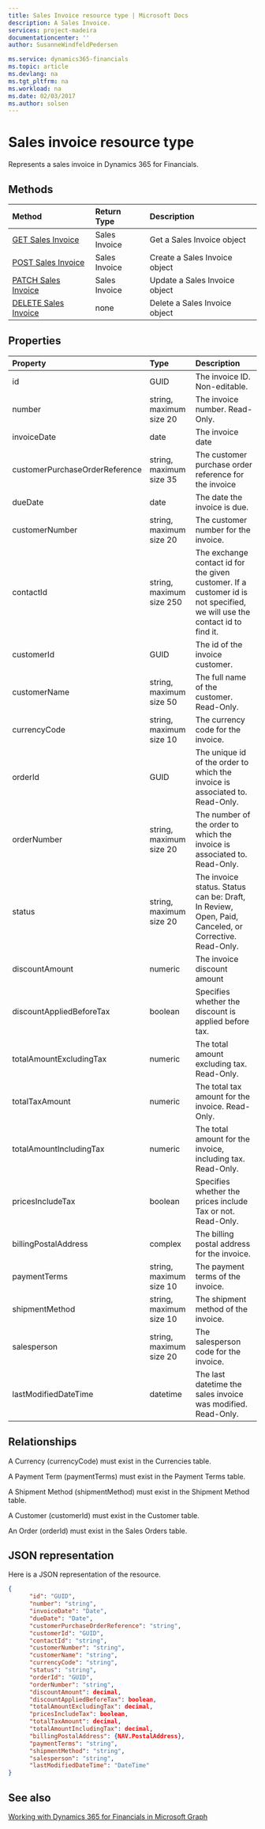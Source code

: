 ```yaml
---
title: Sales Invoice resource type | Microsoft Docs
description: A Sales Invoice.
services: project-madeira
documentationcenter: ''
author: SusanneWindfeldPedersen

ms.service: dynamics365-financials
ms.topic: article
ms.devlang: na
ms.tgt_pltfrm: na
ms.workload: na
ms.date: 02/03/2017
ms.author: solsen
---
```


# Sales invoice resource type
Represents a sales invoice in Dynamics 365 for Financials. 

## Methods

| Method       | Return Type  |Description|
|:---------------|:--------|:----------|
|[GET Sales Invoice](../api/dynamics_get_salesinvoice.md)|Sales Invoice|Get a Sales Invoice object|
|[POST Sales Invoice](../api/dynamics_create_salesinvoice.md)|Sales Invoice|Create a Sales Invoice object|
|[PATCH Sales Invoice](../api/dynamics_update_salesinvoice.md)|Sales Invoice|Update a Sales Invoice object|
|[DELETE Sales Invoice](../api/dynamics_delete_salesinvoice.md)|none|Delete a Sales Invoice object|

## Properties
| Property	   | Type	|Description|
|:---------------|:--------|:----------|
|id|GUID|The invoice ID. Non-editable.|
|number|string, maximum size 20|The invoice number. Read-Only.|
|invoiceDate|date|The invoice date|
|customerPurchaseOrderReference|string, maximum size 35|The customer purchase order reference for the invoice|
|dueDate|date|The date the invoice is due.|
|customerNumber|string, maximum size 20|The customer number for the invoice.|
|contactId|string, maximum size 250|The exchange contact id for the given customer. If a customer id is not specified, we will use the contact id to find it.|
|customerId|GUID|The id of the invoice customer.|
|customerName|string, maximum size 50|The full name of the customer. Read-Only.|
|currencyCode|string, maximum size 10|The currency code for the invoice.|
|orderId|GUID|The unique id of the order to which the invoice is associated to. Read-Only.|
|orderNumber|string, maximum size 20|The number of the order to which the invoice is associated to. Read-Only.|
|status|string, maximum size 20|The invoice status. Status can be: Draft, In Review, Open, Paid, Canceled, or Corrective. Read-Only.|
|discountAmount|numeric|The invoice discount amount|
|discountAppliedBeforeTax|boolean|Specifies whether the discount is applied before tax.|
|totalAmountExcludingTax|numeric|The total amount excluding tax. Read-Only.|
|totalTaxAmount|numeric|The total tax amount for the invoice. Read-Only.|
|totalAmountIncludingTax|numeric|The total amount for the invoice, including tax. Read-Only.|
|pricesIncludeTax|boolean|Specifies whether the prices include Tax or not. Read-Only.|
|billingPostalAddress|complex|The billing postal address for the invoice.|  
|paymentTerms|string, maximum size 10|The payment terms of the invoice.|
|shipmentMethod|string, maximum size 10|The shipment method of the invoice.|
|salesperson|string, maximum size 20|The salesperson code for the invoice.|
|lastModifiedDateTime|datetime|The last datetime the sales invoice was modified. Read-Only.|


## Relationships
A Currency (currencyCode) must exist in the Currencies table.

A Payment Term (paymentTerms) must exist in the Payment Terms table.

A Shipment Method (shipmentMethod) must exist in the Shipment Method table.

A Customer (customerId) must exist in the Customer table.

An Order (orderId) must exist in the Sales Orders table.

## JSON representation

Here is a JSON representation of the resource.


```json
{
      "id": "GUID",
      "number": "string",
      "invoiceDate": "Date",
      "dueDate": "Date",
      "customerPurchaseOrderReference": "string",
      "customerId": "GUID",
      "contactId": "string",
      "customerNumber": "string",
      "customerName": "string",
      "currencyCode": "string",
      "status": "string",
      "orderId": "GUID",
      "orderNumber": "string",
      "discountAmount": decimal,
      "discountAppliedBeforeTax": boolean,
      "totalAmountExcludingTax": decimal,
      "pricesIncludeTax": boolean,
      "totalTaxAmount": decimal,
      "totalAmountIncludingTax": decimal,
      "billingPostalAddress": {NAV.PostalAddress},
      "paymentTerms": "string",
      "shipmentMethod": "string",
      "salesperson": "string",
      "lastModifiedDateTime": "DateTime"
}

```
## See also
[Working with Dynamics 365 for Financials in Microsoft Graph](../resources/dynamics_overview.md) 
